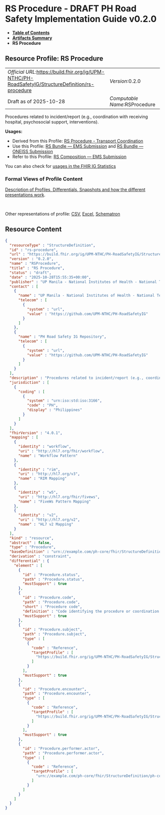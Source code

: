 # RS Procedure - DRAFT PH Road Safety Implementation Guide v0.2.0

* [**Table of Contents**](toc.md)
* [**Artifacts Summary**](artifacts.md)
* **RS Procedure**

## Resource Profile: RS Procedure 

| | |
| :--- | :--- |
| *Official URL*:https://build.fhir.org/ig/UPM-NTHC/PH-RoadSafetyIG/StructureDefinition/rs-procedure | *Version*:0.2.0 |
| Draft as of 2025-10-28 | *Computable Name*:RSProcedure |

 
Procedures related to incident/report (e.g., coordination with receiving hospital, psychosocial support, interventions). 

**Usages:**

* Derived from this Profile: [RS Procedure - Transport Coordination](StructureDefinition-rs-procedure-transport-coordination.md)
* Use this Profile: [RS Bundle — EMS Submission](StructureDefinition-rs-bundle-ems.md) and [RS Bundle — ONEISS Submission](StructureDefinition-rs-bundle-oneiss.md)
* Refer to this Profile: [RS Composition — EMS Submission](StructureDefinition-rs-composition-ems.md)

You can also check for [usages in the FHIR IG Statistics](https://packages2.fhir.org/xig/example.fhir.ph.roadsafety|current/StructureDefinition/rs-procedure)

### Formal Views of Profile Content

 [Description of Profiles, Differentials, Snapshots and how the different presentations work](http://build.fhir.org/ig/FHIR/ig-guidance/readingIgs.html#structure-definitions). 

 

Other representations of profile: [CSV](StructureDefinition-rs-procedure.csv), [Excel](StructureDefinition-rs-procedure.xlsx), [Schematron](StructureDefinition-rs-procedure.sch) 



## Resource Content

```json
{
  "resourceType" : "StructureDefinition",
  "id" : "rs-procedure",
  "url" : "https://build.fhir.org/ig/UPM-NTHC/PH-RoadSafetyIG/StructureDefinition/rs-procedure",
  "version" : "0.2.0",
  "name" : "RSProcedure",
  "title" : "RS Procedure",
  "status" : "draft",
  "date" : "2025-10-28T15:55:35+00:00",
  "publisher" : "UP Manila - National Institutes of Health - National Telehealth Center",
  "contact" : [
    {
      "name" : "UP Manila - National Institutes of Health - National Telehealth Center",
      "telecom" : [
        {
          "system" : "url",
          "value" : "https://github.com/UPM-NTHC/PH-RoadSafetyIG"
        }
      ]
    },
    {
      "name" : "PH Road Safety IG Repository",
      "telecom" : [
        {
          "system" : "url",
          "value" : "https://github.com/UPM-NTHC/PH-RoadSafetyIG"
        }
      ]
    }
  ],
  "description" : "Procedures related to incident/report (e.g., coordination with receiving hospital, psychosocial support, interventions).",
  "jurisdiction" : [
    {
      "coding" : [
        {
          "system" : "urn:iso:std:iso:3166",
          "code" : "PH",
          "display" : "Philippines"
        }
      ]
    }
  ],
  "fhirVersion" : "4.0.1",
  "mapping" : [
    {
      "identity" : "workflow",
      "uri" : "http://hl7.org/fhir/workflow",
      "name" : "Workflow Pattern"
    },
    {
      "identity" : "rim",
      "uri" : "http://hl7.org/v3",
      "name" : "RIM Mapping"
    },
    {
      "identity" : "w5",
      "uri" : "http://hl7.org/fhir/fivews",
      "name" : "FiveWs Pattern Mapping"
    },
    {
      "identity" : "v2",
      "uri" : "http://hl7.org/v2",
      "name" : "HL7 v2 Mapping"
    }
  ],
  "kind" : "resource",
  "abstract" : false,
  "type" : "Procedure",
  "baseDefinition" : "urn://example.com/ph-core/fhir/StructureDefinition/ph-core-procedure",
  "derivation" : "constraint",
  "differential" : {
    "element" : [
      {
        "id" : "Procedure.status",
        "path" : "Procedure.status",
        "mustSupport" : true
      },
      {
        "id" : "Procedure.code",
        "path" : "Procedure.code",
        "short" : "Procedure code",
        "definition" : "Code identifying the procedure or coordination activity.",
        "mustSupport" : true
      },
      {
        "id" : "Procedure.subject",
        "path" : "Procedure.subject",
        "type" : [
          {
            "code" : "Reference",
            "targetProfile" : [
              "https://build.fhir.org/ig/UPM-NTHC/PH-RoadSafetyIG/StructureDefinition/rs-patient"
            ]
          }
        ],
        "mustSupport" : true
      },
      {
        "id" : "Procedure.encounter",
        "path" : "Procedure.encounter",
        "type" : [
          {
            "code" : "Reference",
            "targetProfile" : [
              "https://build.fhir.org/ig/UPM-NTHC/PH-RoadSafetyIG/StructureDefinition/rs-encounter"
            ]
          }
        ],
        "mustSupport" : true
      },
      {
        "id" : "Procedure.performer.actor",
        "path" : "Procedure.performer.actor",
        "type" : [
          {
            "code" : "Reference",
            "targetProfile" : [
              "urn://example.com/ph-core/fhir/StructureDefinition/ph-core-practitioner"
            ]
          }
        ]
      }
    ]
  }
}

```

